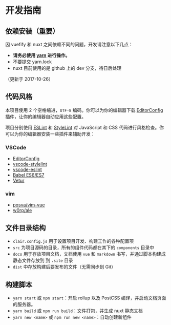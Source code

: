 #  开发指南

## 依赖安装（重要）

因 vuefify 和 nuxt 之间依赖不同的问题，开发请注意以下几点：

- **请务必使用 [yarn](https://yarnpkg.com/) 进行操作。**
- 不要提交 yarn.lock
- nuxt 目前使用的是 github 上的 dev 分支，待日后处理

（更新于 2017-10-26）

## 代码风格

本项目使用 2 个空格缩进，`UTF-8` 编码。你可以为你的编辑器下载 [EditorConfig](http://editorconfig.org/) 插件，让你的编辑器自动应用这些配置。

项目分别使用 [ESLint](https://eslint.org/) 和 [StyleLint](https://stylelint.io/) 对 JavaScript 和 CSS 代码进行风格检查。你可以为你的编辑器安装一些插件来辅助开发：

### VSCode
* [EditorConfig](https://marketplace.visualstudio.com/items?itemName=EditorConfig.EditorConfig)
* [vscode-stylelint](https://marketplace.visualstudio.com/items?itemName=shinnn.stylelint)
* [vscode-eslint](https://marketplace.visualstudio.com/items?itemName=dbaeumer.vscode-eslint)
* [Babel ES6/ES7](https://marketplace.visualstudio.com/items?itemName=dzannotti.vscode-babel-coloring)
* [Vetur](https://marketplace.visualstudio.com/items?itemName=octref.vetur)

### vim
* [posva/vim-vue](https://github.com/posva/vim-vue)
* [w0rp/ale](https://github.com/w0rp/ale)

## 文件目录结构
- `clair.config.js` 用于设置项目开发、构建工作的各种配置项
- `src` 为项目源码的目录，所有的组件代码都在其下的 `components` 目录中
- `docs` 用于存放项目文档，文档使用 `vue` 和 `markdown` 书写，并通过脚本构建成静态文件存放到 到 `.site` 目录
- `dist` 中存放构建后要发布的文件（无需同步到 Git）

## 构建脚本
* `yarn start` 或 `npm start`：开启 rollup 以及 PostCSS 编译，并启动文档页面的服务器。
* `yarn build` 或 `npm run build`：文件打包，并生成 nuxt 静态文档
* `yarn new <name>` 或 `npm run new <name>`：自动创建新组件

